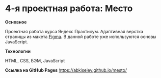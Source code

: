 # 4-я проектная работа: Место

**Основное**

Проектная работа курса Яндекс Практикум. Адаптивная верстка страницы из макета [Figma](https://www.figma.com/file/2cn9N9jSkmxD84oJik7xL7/JavaScript.-Sprint-4).
В данной работе уже используются основы JavaScript.

**Технологии**

HTML, CSS, БЭМ, JavaScript

**Ссылка на GitHub Pages**
https://abkiselev.github.io/mesto/
